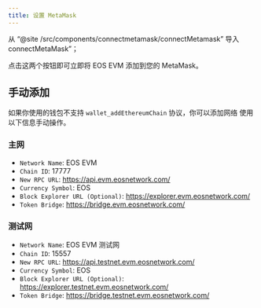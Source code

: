 ```yaml
---
title: 设置 MetaMask
---
```


从 “@site /src/components/connectmetamask/connectMetamask” 导入 connectMetaMask”；

点击这两个按钮即可立即将 EOS EVM 添加到您的 MetaMask。

<ConnectMetaMask />


## 手动添加

如果你使用的钱包不支持 `wallet_addEthereumChain` 协议，你可以添加网络
使用以下信息手动操作。


### 主网

* `Network Name`: EOS EVM
* `Chain ID`: 17777
* `New RPC URL`: https://api.evm.eosnetwork.com/
* `Currency Symbol`: EOS
* `Block Explorer URL (Optional)`: https://explorer.evm.eosnetwork.com/
* `Token Bridge`: https://bridge.evm.eosnetwork.com/

### 测试网

* `Network Name`: EOS EVM 测试网
* `Chain ID`: 15557
* `New RPC URL`: https://api.testnet.evm.eosnetwork.com/
* `Currency Symbol`: EOS
* `Block Explorer URL (Optional)`: https://explorer.testnet.evm.eosnetwork.com/
* `Token Bridge`: https://bridge.testnet.evm.eosnetwork.com/

